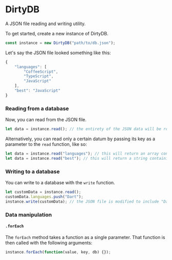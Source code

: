 # DirtyDB

A JSON file reading and writing utility.

To get started, create a new instance of DirtyDB.

```javascript
const instance = new DirtyDB("path/to/db.json");
```

Let's say the JSON file looked something like this:
```javascript
{
    "languages": [
        "CoffeeScript",
        "TypeScript",
        "JavaScript"
    ],
    "best": "JavaScript"
}
```

### Reading from a database

Now, you can read from the JSON file.

```javascript
let data = instance.read(); // the entirety of the JSON data will be returned.
```

Alternatively, you can read only a certain datum by passing its key as a parameter to the `read` function, like so:

```javascript
let data = instance.read("languages"); // this will return an array containing ["CoffeeScript", "TypeScript", "JavaScript"]
let data = instance.read("best"); // this will return a string containing "JavaScript"
```

### Writing to a database

You can write to a database with the `write` function.

```javascript
let customData = instance.read();
customData.languages.push("Dart");
instance.write(customData); // the JSON file is modified to include "Dart" in the "languages" array.
```

### Data manipulation

#### `.forEach`

The `forEach` method takes a function as a single parameter. That function is then called with the following arguments:

```javascript
instance.forEach(function(value, key, db) {});
```
